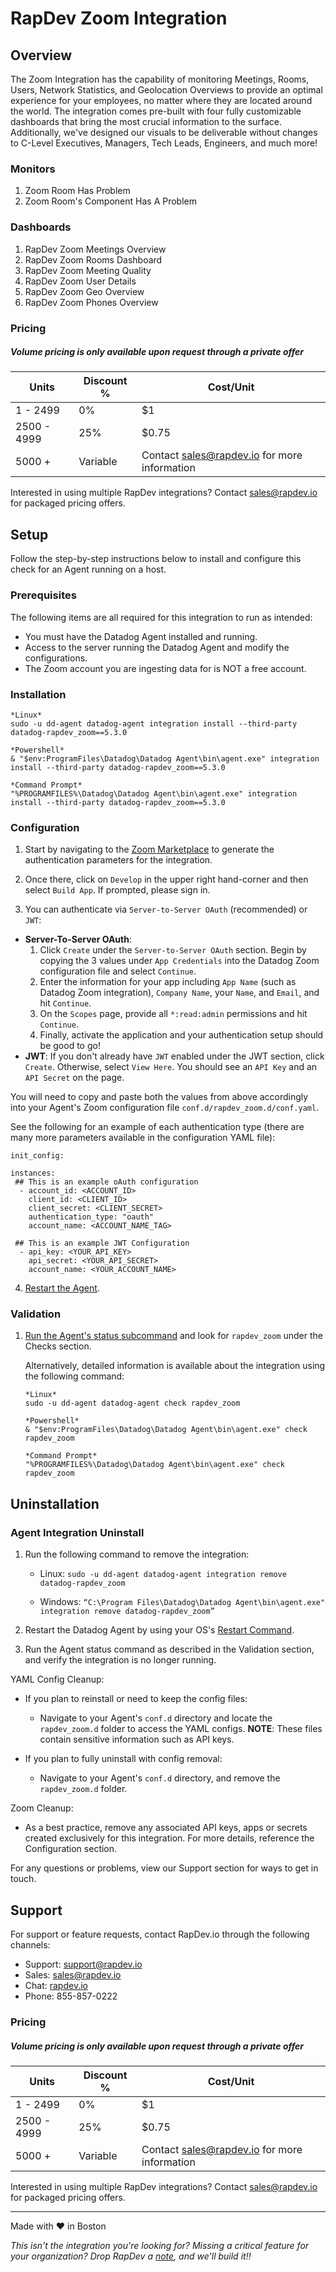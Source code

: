 # RapDev Zoom Integration

## Overview

The Zoom Integration has the capability of monitoring Meetings, Rooms, Users, Network Statistics, and Geolocation Overviews to provide an optimal experience for your employees, no matter where they are located around the world. The integration comes pre-built with four fully customizable dashboards that bring the most crucial information to the surface. Additionally, we've designed our visuals to be deliverable without changes to C-Level Executives, Managers, Tech Leads, Engineers, and much more!

### Monitors

1. Zoom Room Has Problem
2. Zoom Room's Component Has A Problem 

### Dashboards

1. RapDev Zoom Meetings Overview
2. RapDev Zoom Rooms Dashboard
3. RapDev Zoom Meeting Quality
4. RapDev Zoom User Details
5. RapDev Zoom Geo Overview
6. RapDev Zoom Phones Overview

### Pricing
##### *Volume pricing is only available upon request through a private offer*
| Units | Discount % | Cost/Unit |
|---|---|---|
| 1 - 2499 | 0% | $1 |
| 2500 - 4999 | 25% | $0.75 |
| 5000 + | Variable | Contact [sales@rapdev.io](mailto:sales@rapdev.io) for more information |
Interested in using multiple RapDev integrations? Contact [sales@rapdev.io](mailto:sales@rapdev.io) for packaged pricing offers.

## Setup

Follow the step-by-step instructions below to install and configure this check for an Agent running on a host. 

### Prerequisites

The following items are all required for this integration to run as intended:
  - You must have the Datadog Agent installed and running.
  - Access to the server running the Datadog Agent and modify the configurations.
  - The Zoom account you are ingesting data for is NOT a free account.


### Installation

```
*Linux*
sudo -u dd-agent datadog-agent integration install --third-party datadog-rapdev_zoom==5.3.0

*Powershell*
& "$env:ProgramFiles\Datadog\Datadog Agent\bin\agent.exe" integration install --third-party datadog-rapdev_zoom==5.3.0

*Command Prompt*
"%PROGRAMFILES%\Datadog\Datadog Agent\bin\agent.exe" integration install --third-party datadog-rapdev_zoom==5.3.0
``` 

### Configuration
1. Start by navigating to the [Zoom Marketplace][1] to generate the authentication parameters for the integration. 

2. Once there, click on `Develop` in the upper right hand-corner and then select `Build App`. If prompted, please sign in.

3. You can authenticate via `Server-to-Server OAuth` (recommended) or `JWT`: 
  - <b>Server-To-Server OAuth</b>: 
    1. Click `Create` under the `Server-to-Server OAuth` section. Begin by copying the 3 values under `App Credentials` into the Datadog Zoom configuration file and select `Continue`.
    2. Enter the information for your app including `App Name` (such as Datadog Zoom integration), `Company Name`, your `Name`, and `Email`, and hit `Continue`. 
    3. On the `Scopes` page, provide all `*:read:admin` permissions and hit `Continue`.
    4. Finally, activate the application and your authentication setup should be good to go!
  - <b>JWT</b>: If you don't already have `JWT` enabled under the JWT section, click `Create`. Otherwise, select `View Here`. You should see an `API Key` and an `API Secret` on the page.
  

You will need to copy and paste both the values from above accordingly into your Agent's Zoom configuration file `conf.d/rapdev_zoom.d/conf.yaml`. 

See the following for an example of each authentication type (there are many more parameters available in the configuration YAML file):
   
   ```
   init_config: 
   
   instances:
    ## This is an example oAuth configuration
     - account_id: <ACCOUNT_ID>
       client_id: <CLIENT_ID>
       client_secret: <CLIENT_SECRET>
       authentication_type: "oauth"
       account_name: <ACCOUNT_NAME_TAG>

    ## This is an example JWT Configuration
     - api_key: <YOUR_API_KEY>
       api_secret: <YOUR_API_SECRET>
       account_name: <YOUR_ACCOUNT_NAME>
   ```
   
4. [Restart the Agent][2].

### Validation

1. [Run the Agent's status subcommand][3] and look for `rapdev_zoom` under the Checks section.

    Alternatively, detailed information is available about the integration using the following command:
    
    ```
    *Linux*
    sudo -u dd-agent datadog-agent check rapdev_zoom
    
    *Powershell*
    & "$env:ProgramFiles\Datadog\Datadog Agent\bin\agent.exe" check rapdev_zoom

    *Command Prompt*
    "%PROGRAMFILES%\Datadog\Datadog Agent\bin\agent.exe" check rapdev_zoom
    ```

## Uninstallation

### Agent Integration Uninstall 

1. Run the following command to remove the integration:

    - Linux: `sudo -u dd-agent datadog-agent integration remove datadog-rapdev_zoom`

    - Windows: `“C:\Program Files\Datadog\Datadog Agent\bin\agent.exe" integration remove datadog-rapdev_zoom”`
        
2. Restart the Datadog Agent by using your OS's [Restart Command](https://docs.datadoghq.com/agent/guide/agent-commands/?tab=agentv6v7#restart-the-agent).

3. Run the Agent status command as described in the Validation section, and verify the integration is no longer running.

YAML Config Cleanup:
- If you plan to reinstall or need to keep the config files:
    - Navigate to your Agent's `conf.d` directory and locate the `rapdev_zoom.d` folder to access the YAML configs. **NOTE**: These files contain sensitive information such as API keys.
    
- If you plan to fully uninstall with config removal:
    - Navigate to your Agent's `conf.d` directory, and remove the `rapdev_zoom.d` folder.

Zoom Cleanup:
- As a best practice, remove any associated API keys, apps or secrets created exclusively for this integration. For more details, reference the Configuration section.

For any questions or problems, view our Support section for ways to get in touch.

## Support
For support or feature requests, contact RapDev.io through the following channels:

- Support: support@rapdev.io
- Sales: sales@rapdev.io
- Chat: [rapdev.io](https://www.rapdev.io/#Get-in-touch)
- Phone: 855-857-0222

### Pricing
##### *Volume pricing is only available upon request through a private offer*
| Units | Discount % | Cost/Unit |
|---|---|---|
| 1 - 2499 | 0% | $1 |
| 2500 - 4999 | 25% | $0.75 |
| 5000 + | Variable | Contact [sales@rapdev.io](mailto:sales@rapdev.io) for more information |
Interested in using multiple RapDev integrations? Contact [sales@rapdev.io](mailto:sales@rapdev.io) for packaged pricing offers.

---
Made with ❤️ in Boston

*This isn't the integration you're looking for? Missing a critical feature for your organization? Drop RapDev a [note](mailto:support@rapdev.io), and we'll build it!!*

[1]: https://marketplace.zoom.us/
[2]: https://docs.datadoghq.com/agent/guide/agent-commands/#start-stop-and-restart-the-agent
[3]: https://docs.datadoghq.com/agent/guide/agent-commands/#agent-status-and-information

